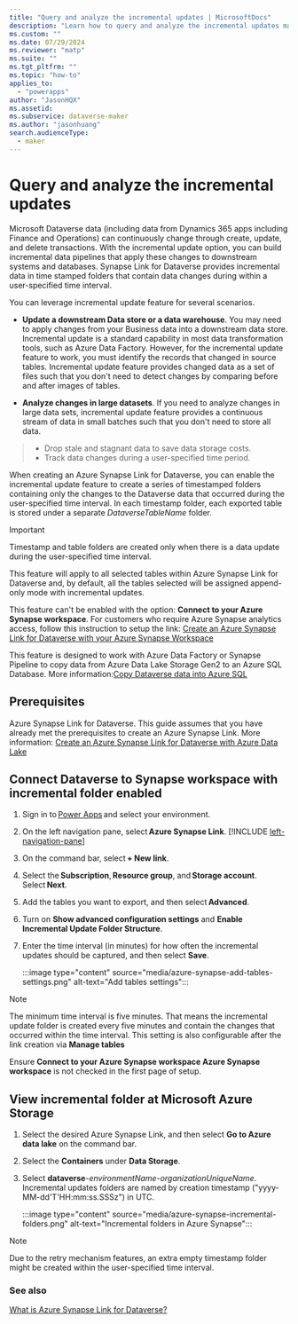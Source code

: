 ```yaml
---
title: "Query and analyze the incremental updates | MicrosoftDocs"
description: "Learn how to query and analyze the incremental updates made to Microsoft Dataverse data during a user-specified time interval with Power Apps and Azure Synapse Analytics"
ms.custom: ""
ms.date: 07/29/2024
ms.reviewer: "matp"
ms.suite: ""
ms.tgt_pltfrm: ""
ms.topic: "how-to"
applies_to: 
  - "powerapps"
author: "JasonHQX"
ms.assetid: 
ms.subservice: dataverse-maker
ms.author: "jasonhuang"
search.audienceType: 
  - maker
---
```

# Query and analyze the incremental updates

Microsoft Dataverse data (including data from Dynamics 365 apps including Finance and Operations) can continuously change through create, update, and delete transactions. With the incremental update option, you can build incremental data pipelines that apply these changes to downstream systems and databases. Synapse Link for Dataverse provides incremental data in time stamped folders that contain data changes during within a user-specified time interval. 

You can leverage incremental update feature for several scenarios. 

- **Update a downstream Data store or a data warehouse**. You may need to apply changes from your Business data into a downstream data store. Incremental update is a standard capability in most data transformation tools, such as Azure Data Factory. However, for the incremental update feature to work, you must identify the records that changed in source tables. Incremental update feature provides changed data as a set of files such that you don't need to detect changes by comparing before and after images of tables.
  
- **Analyze changes in large datasets**. If you need to analyze changes in large data sets, incremental update feature provides a continuous stream of data in small batches such that you don't need to store all data. 
>
> - Drop stale and stagnant data to save data storage costs.  
> - Track data changes during a user-specified time period.
>   

When creating an Azure Synapse Link for Dataverse, you can enable the incremental update feature to create a series of timestamped folders containing only the changes to the Dataverse data that occurred during the user-specified time interval. In each timestamp folder, each exported table is stored under a separate *DataverseTableName* folder.

> [!IMPORTANT]
> Timestamp and table folders are created only when there is a data update during the user-specified time interval.
>
> This feature will apply to all selected tables within Azure Synapse Link for Dataverse and, by default, all the tables selected will be assigned append-only mode with incremental updates.
>
> This feature can't be enabled with the option: **Connect to your Azure Synapse workspace**. For customers who require Azure Synapse analytics access, follow this instruction to setup the link: [Create an Azure Synapse Link for Dataverse with your Azure Synapse Workspace](azure-synapse-link-synapse.md) 
>  
> This feature is designed to work with Azure Data Factory or Synapse Pipeline to copy data from Azure Data Lake Storage Gen2 to an Azure SQL Database. More information:[Copy Dataverse data into Azure SQL](azure-synapse-link-pipelines.md)

## Prerequisites

Azure Synapse Link for Dataverse. This guide assumes that you have already met the prerequisites to create an Azure Synapse Link. More information: [Create an Azure Synapse Link for Dataverse with Azure Data Lake](azure-synapse-link-data-lake.md#prerequisites)

## Connect Dataverse to Synapse workspace with incremental folder enabled 

1. Sign in to [Power Apps](https://make.powerapps.com/?utm_source=padocs&utm_medium=linkinadoc&utm_campaign=referralsfromdoc) and select your environment.
1. On the left navigation pane,  select **Azure Synapse Link**. [!INCLUDE [left-navigation-pane](../../includes/left-navigation-pane.md)] 
1. On the command bar, select **+ New link**.
1. Select the **Subscription**, **Resource group**, and **Storage account**. Select **Next**.  
1. Add the tables you want to export, and then select **Advanced**.  
1. Turn on **Show advanced configuration settings** and **Enable Incremental Update Folder Structure**.
1. Enter the time interval (in minutes) for how often the incremental updates should be captured, and then select **Save**.  

   :::image type="content" source="media/azure-synapse-add-tables-settings.png" alt-text="Add tables settings":::

> [!NOTE]
> The minimum time interval is five minutes. That means the incremental update folder is created every five minutes and contain the changes that occurred within the time interval. This setting is also configurable after the link creation via **Manage tables**
>
> Ensure **Connect to your Azure Synapse workspace Azure Synapse workspace** is not checked in the first page of setup.

## View incremental folder at Microsoft Azure Storage

1. Select the desired Azure Synapse Link, and then select **Go to Azure data lake** on the command bar.
1. Select the **Containers** under **Data Storage**.
1. Select **dataverse**-*environmentName*-*organizationUniqueName*. Incremental updates folders are named by creation timestamp ("yyyy-MM-dd'T'HH:mm:ss.SSSz") in UTC.  

   :::image type="content" source="media/azure-synapse-incremental-folders.png" alt-text="Incremental folders in Azure Synapse":::

> [!NOTE]
> Due to the retry mechanism features, an extra empty timestamp folder might be created within the user-specified time interval.

### See also

[What is Azure Synapse Link for Dataverse?](export-to-data-lake.md)

